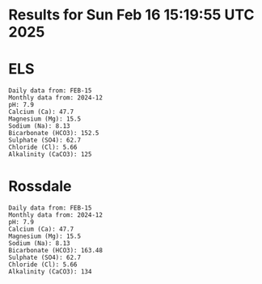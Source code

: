 # Results for Sun Feb 16 15:19:55 UTC 2025
# ELS
```
Daily data from: FEB-15
Monthly data from: 2024-12
pH: 7.9
Calcium (Ca): 47.7
Magnesium (Mg): 15.5
Sodium (Na): 8.13
Bicarbonate (HCO3): 152.5
Sulphate (SO4): 62.7
Chloride (Cl): 5.66
Alkalinity (CaCO3): 125
```
# Rossdale
```
Daily data from: FEB-15
Monthly data from: 2024-12
pH: 7.9
Calcium (Ca): 47.7
Magnesium (Mg): 15.5
Sodium (Na): 8.13
Bicarbonate (HCO3): 163.48
Sulphate (SO4): 62.7
Chloride (Cl): 5.66
Alkalinity (CaCO3): 134
```
